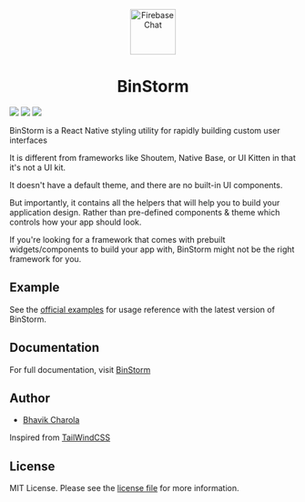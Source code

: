 <p align="center">
  <img src="https://i.imgur.com/PydPzYZ.png" alt="FirebaseChat" title="FirebaseChat" height="80" />
  <center>
  
  # BinStorm
  
  </center>
</p>

![](https://img.shields.io/npm/dt/binstorm.svg)
![](https://img.shields.io/npm/l/binstorm.svg)
![](https://img.shields.io/npm/v/binstorm.svg)

BinStorm is a React Native styling utility for rapidly building custom user interfaces

It is different from frameworks like Shoutem, Native Base, or UI Kitten in that it's not a UI kit.

It doesn't have a default theme, and there are no built-in UI components.

But importantly, it contains all the helpers that will help you to build your application design. Rather than pre-defined components & theme which controls how your app should look.

If you're looking for a framework that comes with prebuilt widgets/components to build your app with, BinStorm might not be the right framework for you. 

## Example
See the [official examples](https://github.com/binbytes/binstorm-example) for usage reference with the latest version of BinStorm.

## Documentation
For full documentation, visit [BinStorm](https://docs-binstorm.binbytes.com)

## Author

- [Bhavik Charola](https://github.com/bhavik66)

Inspired from [TailWindCSS](https://tailwindcss.com/)

## License

MIT License. Please see the [license file](LICENSE.md) for more information.
